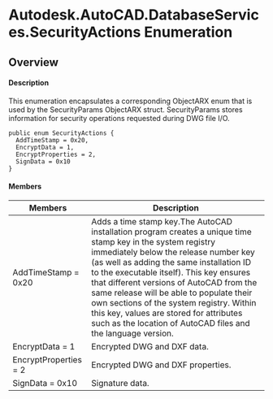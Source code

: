 # Autodesk.AutoCAD.DatabaseServices.SecurityActions Enumeration

## Overview

#### Description
This enumeration encapsulates a corresponding ObjectARX enum that is used by the SecurityParams ObjectARX struct. SecurityParams stores information for security operations requested during DWG file I/O.
```text
public enum SecurityActions {
  AddTimeStamp = 0x20,
  EncryptData = 1,
  EncryptProperties = 2,
  SignData = 0x10
}
```

#### Members

| Members | Description |
| --- | --- |
| AddTimeStamp = 0x20 | Adds a time stamp key.The AutoCAD installation program creates a unique time stamp key in the system registry immediately below the release number key (as well as adding the same installation ID to the executable itself). This key ensures that different versions of AutoCAD from the same release will be able to populate their own sections of the system registry. Within this key, values are stored for attributes such as the location of AutoCAD files and the language version. |
| EncryptData = 1 | Encrypted DWG and DXF data. |
| EncryptProperties = 2 | Encrypted DWG and DXF properties. |
| SignData = 0x10 | Signature data. |